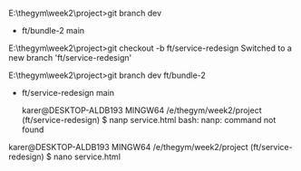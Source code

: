 
E:\thegym\week2\project>git branch
dev

- ft/bundle-2
  main

E:\thegym\week2\project>git checkout -b ft/service-redesign
Switched to a new branch 'ft/service-redesign'

E:\thegym\week2\project>git branch
dev
ft/bundle-2

- ft/service-redesign
  main

  karer@DESKTOP-ALDB193 MINGW64 /e/thegym/week2/project (ft/service-redesign)
  $ nanp service.html
  bash: nanp: command not found

karer@DESKTOP-ALDB193 MINGW64 /e/thegym/week2/project (ft/service-redesign)
$ nano service.html
